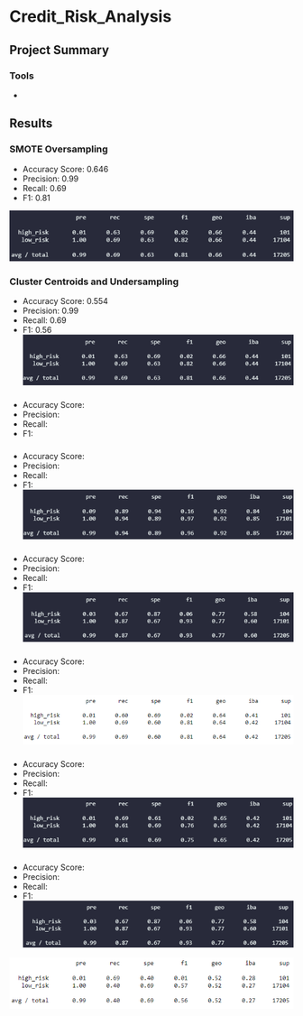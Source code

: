 # Credit_Risk_Analysis
## Project Summary

### Tools
-

## Results
### SMOTE Oversampling
- Accuracy Score: 0.646
- Precision: 0.99
- Recall: 0.69
- F1: 0.81

![](Resources/SMOTE2.png)


### Cluster Centroids and Undersampling

- Accuracy Score: 0.554
- Precision: 0.99
- Recall: 0.69
- F1: 0.56
![](Resources/clusterCentroids3.png)
###

- Accuracy Score: 
- Precision:
- Recall:
- F1: 

###

- Accuracy Score: 
- Precision:
- Recall:
- F1: 
![](Resources/easyensemble6.png)
###

- Accuracy Score: 
- Precision:
- Recall:
- F1: 
![](Resources/imbalanced4.png)
###

- Accuracy Score: 
- Precision:
- Recall:
- F1: 
![](Resources/overunder6.png)
###

- Accuracy Score: 
- Precision:
- Recall:
- F1: 
![](Resources/randomOversampling1.png)
###

- Accuracy Score: 
- Precision:
- Recall:
- F1: 
![](Resources/randomforest6.png)

![](Resources/under5.png)
